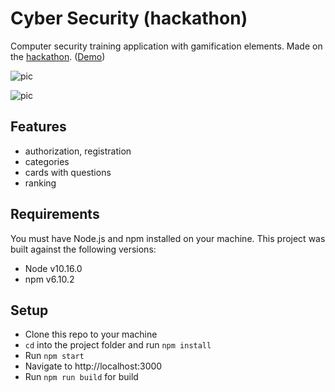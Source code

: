 # Cyber Security (hackathon)

Computer security training application with gamification elements. Made on the [hackathon](https://xn--b1aaqfxbbhefb3bya5f.xn--p1ai/). ([Demo](https://nikolskiy.dev/hackathon/))

![pic](https://res.cloudinary.com/dtv6nxle4/image/upload/v1564497493/1.jpg)

![pic](https://res.cloudinary.com/dtv6nxle4/image/upload/v1564497493/2.jpg)

## Features
- authorization, registration
- categories
- cards with questions
- ranking

## Requirements
You must have Node.js and npm installed on your machine. This project was built against the following versions:

- Node v10.16.0
- npm v6.10.2

## Setup
- Clone this repo to your machine
- `cd` into the project folder and run `npm install`
- Run `npm start`
- Navigate to http://localhost:3000
- Run `npm run build` for build
